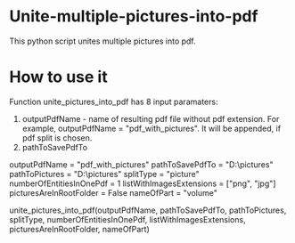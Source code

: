 # Unite-multiple-pictures-into-pdf
This python script unites multiple pictures into pdf.

# How to use it
Function unite_pictures_into_pdf has 8 input paramaters:
  1. outputPdfName - name of resulting pdf file without pdf extension. For example, outputPdfName = "pdf_with_pictures". It will be appended, if pdf split is chosen.
  2. pathToSavePdfTo


outputPdfName = "pdf_with_pictures"
pathToSavePdfTo = "D:\\pictures"
pathToPictures = "D:\\pictures"
splitType = "picture"
numberOfEntitiesInOnePdf = 1
listWithImagesExtensions = ["png", "jpg"]
picturesAreInRootFolder = False
nameOfPart = "volume"
    
unite_pictures_into_pdf(outputPdfName, pathToSavePdfTo, pathToPictures, splitType, numberOfEntitiesInOnePdf, listWithImagesExtensions, picturesAreInRootFolder, nameOfPart)











